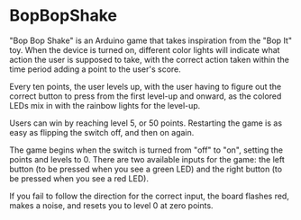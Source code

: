 # BopBopShake

"Bop Bop Shake" is an Arduino game that takes inspiration from the "Bop It" toy. When the device is turned on, different color lights will indicate what action the user is supposed to take, with the correct action taken within the time period adding a point to the user's score.

Every ten points, the user levels up, with the user having to figure out the correct button to press from the first level-up and onward, as the colored LEDs mix in with the rainbow lights for the level-up.

Users can win by reaching level 5, or 50 points. Restarting the game is as easy as flipping the switch off, and then on again. 

The game begins when the switch is turned from "off" to "on", setting the points and levels to 0. There are two available inputs for the game: the left button (to be pressed when you see a green LED) and the right button (to be pressed when you see a red LED).

If you fail to follow the direction for the correct input, the board flashes red, makes a noise, and resets you to level 0 at zero points.
